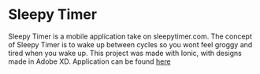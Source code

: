 # Sleepy Timer

Sleepy Timer is a mobile application take on sleepytimer.com. The concept of Sleepy Timer is to wake up between cycles so you wont feel groggy and tired when you wake up. This project was made with Ionic, with designs made in Adobe XD. Application can be found <a href="/releases">here</a>
